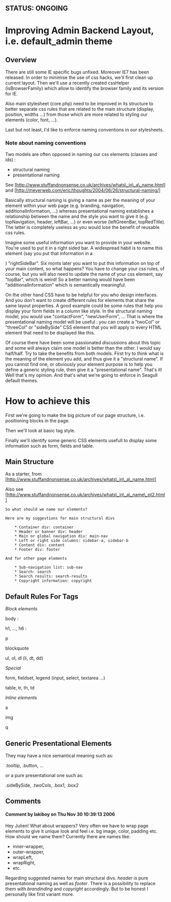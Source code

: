 <!-- Name: Design/AdminGUI/ImprovingLayout -->
<!-- Version: 5 -->
<!-- Last-Modified: 2006/11/30 16:39:13 -->
<!-- Author: lakiboy -->
## STATUS: ONGOING

# Improving Admin Backend Layout, i.e. default\_admin theme

## Overview

There are still some IE specific bugs unfixed. Moreover IE7 has been released. In order to minimise the use of css hacks, we'll first clean up current layout. Then we'll use a recently created cssHelper (isBrowserFamily) which allow to identify the browser family and its version for IE.

Also main stylesheet (core.php) need to be improved in its structure to better separate css rules that are related to the main structure (display, position, widths ...) from those which are more related to styling our elements (color, font, ...).

Last but not least, I'd like to enforce naming conventions in our stylesheets.

### Note about naming conventions
Two models are often opposed in naming our css elements (classes and ids) :
 * structural naming
 * presentational naming

See [http://www.stuffandnonsense.co.uk/archives/whats\_in\_a\_name.html]
and [http://meyerweb.com/eric/thoughts/2004/06/26/structural-naming/]

Basically structural naming is giving a name as per the meaning of your element within your web page (e.g. branding, navigation, additionalInformation, ...) whereas presentational naming establishes a relationship between the name and the style you want to give it (e.g. topNavigation, header, leftBar, ...) or even worse (leftGreenBar, topRedTitle). The latter is completely useless as you would lose the benefit of reusable css rules.

Imagine some useful information you want to provide in your website. You're used to put it in a right sided bar. A widespread habit is to name this element (say you put that information in a <div>) "rightSideBar".
Six monts later you want to put this information on top of your main content, so what happens? You have to change your css rules, of course, but you will also need to update the name of your css element, say "topBar", which is weird! So a better naming would have been "additionalInformation" which is semantically meaningful.

On the other hand CSS have to be helpful for you who design interfaces. And you don't want to create different rules for elements that share the same layout properties. A good example could be some rules that help you display your form fields in a column like style. In the structural naming model, you would use "contactForm", "newUserForm", ...
That is where the presentational naming model will be useful : you can create a "twoCol" or "threeCol" or "sideBySide" CSS element that you will apply to every HTML element that need to be displayed like this.

Of course there have been some passionated discussions about this topic and some will always claim one model is better than the other. I would say half/half. Try to take the benefits from both models. First try to think what is the meaning of the element you add, and thus give it a "structural name". If you cannot find one, or obviously your element purpose is to help you define a generic styling rule, then give it a "presentational name". That's it! Well that's my opinion. And that's what we're going to enforce in Seagull default themes.

# How to achieve this

First we're going to make the big picture of our page structure, i.e. positioning blocks in the page.

Then we'll look at basic tag style.

Finally we'll identify some generic CSS elements usefull to display some information such as form, fields and table.


## Main Structure
As a starter, from [http://www.stuffandnonsense.co.uk/archives/whats\_in\_a\_name.html]

Also see [http://www.stuffandnonsense.co.uk/archives/whats\_in\_a\_name\_pt2.html]


	So what should we name our elements?
	
	Here are my suggestions for main structural divs
	
	    * Container div: container
	    * Header or banner div: header
	    * Main or global navigation div: main-nav
	    * Left or right side columns: sidebar-a, sidebar-b
	    * Content div: content
	    * Footer div: footer
	
	And for other page elements
	
	    * Sub-navigation list: sub-nav
	    * Search: search
	    * Search results: search-results
	    * Copyright information: copyright


## Default Rules For Tags
_Block elements_

 body :

 h1, ..., h6 :

 p

 blockquote

 ul, ol, dl (li, dt, dd)

_Special_

 form, fieldset, legend (input, select, textarea ...)

 table, tr, th, td

_Inline elements_

 a

 img

 q


## Generic Presentational Elements
They may have a nice semantical meaning such as:

.tooltip, .button, ...

or a pure presentational one such as:

.sideBySide, .twoCols, .box1, .box2

## Comments

#### Comment by lakiboy on Thu Nov 30 10:39:13 2006
Hey Julien!
What about wrappers? Very often we have to wrap page elements to give it unique look and feel i.e. bg image, color, padding etc. How should we name them? Currently there are names like:
 * inner-wrapper,
 * outer-wrapper,
 * wrapLeft,
 * wrapRight,
 * etc.

Regarding suggested names for main structural divs. _header_ is pure presentational naming as well as _footer_. There is a possibility to replace them with _brandinding_ and _copyright_ accordingly. But to be honest I personally like first variant more.